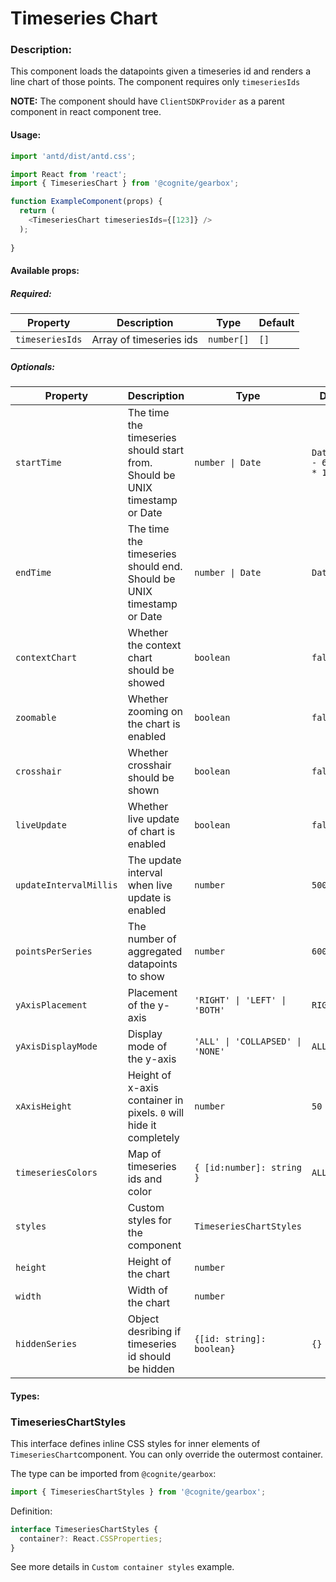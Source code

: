 # Timeseries Chart

<!-- STORY -->

### Description:

This component loads the datapoints given a timeseries id and renders a line chart of those points.
The component requires only `timeseriesIds`

**NOTE:** The component should have `ClientSDKProvider` as a parent component in react component tree.

#### Usage:

```typescript jsx
import 'antd/dist/antd.css';

import React from 'react';
import { TimeseriesChart } from '@cognite/gearbox';

function ExampleComponent(props) {
  return (
    <TimeseriesChart timeseriesIds={[123]} />
  );
  
}
```

#### Available props:

##### Required:

| Property        | Description             | Type       | Default |
| --------------- | ----------------------- | ---------- | ------- |
| `timeseriesIds` | Array of timeseries ids | `number[]` | `[]`    |

##### Optionals:

| Property               | Description                                                                 | Type                             | Default                                         |
| ---------------------- | ----------------------------------------------------------------------------| -------------------------------- | ----------------------------------------------- |
| `startTime`            | The time the timeseries should start from. Should be UNIX timestamp or Date | `number \| Date`                 | `Date.now() - 60 * 60 * 1000`                   |
| `endTime`              | The time the timeseries should end. Should be UNIX timestamp or Date        | `number \| Date`                 | `Date.now()`                                    |
| `contextChart`         | Whether the context chart should be showed                                  | `boolean`                        | `false`                                         |
| `zoomable`             | Whether zooming on the chart is enabled                                     | `boolean`                        | `false`                                         |
| `crosshair`            | Whether crosshair should be shown                                           | `boolean`                        | `false`                                         |
| `liveUpdate`           | Whether live update of chart is enabled                                     | `boolean`                        | `false`                                         |
| `updateIntervalMillis` | The update interval when live update is enabled                             | `number`                         | `5000`                                          |
| `pointsPerSeries`      | The number of aggregated datapoints to show                                 | `number`                         | `600`                                           |
| `yAxisPlacement`       | Placement of the y-axis                                                     | `'RIGHT' \| 'LEFT' \| 'BOTH'`    | `RIGHT`                                         |
| `yAxisDisplayMode`     | Display mode of the y-axis                                                  | `'ALL' \| 'COLLAPSED' \| 'NONE'` | `ALL`                                           |
| `xAxisHeight`          | Height of x-axis container in pixels. `0` will hide it completely           | `number`                         | `50`                                            |
| `timeseriesColors`     | Map of timeseries ids and color                                             | `{ [id:number]: string }`        | `ALL`                                           |
| `styles`               | Custom styles for the component                                             | `TimeseriesChartStyles`          |                                                 |
| `height`               | Height of the chart                                                         | `number`                         |                                                 |
| `width`                | Width of the chart                                                          | `number`                         |                                                 |
| `hiddenSeries`         | Object desribing if timeseries id should be hidden                          | `{[id: string]: boolean}`        | `{}`                                            |


#### Types:

### TimeseriesChartStyles

This interface defines inline CSS styles for inner elements of `TimeseriesChart`component.
You can only override the outermost container.

The type can be imported from `@cognite/gearbox`:

```typescript
import { TimeseriesChartStyles } from '@cognite/gearbox';
```

Definition:

```typescript
interface TimeseriesChartStyles {
  container?: React.CSSProperties;
}
```

See more details in `Custom container styles` example.
